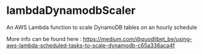 # lambdaDynamodbScaler
An AWS Lambda function to scale DynamoDB tables on an hourly schedule


More info can be found here : https://medium.com/@quodlibet_be/using-aws-lambda-scheduled-tasks-to-scale-dynamodb-c65a336aca4f
